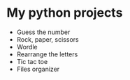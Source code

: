 # My python projects

- Guess the number
- Rock, paper, scissors
- Wordle
- Rearrange the letters
- Tic tac toe
- Files organizer
